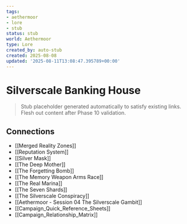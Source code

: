 ```yaml
---
tags:
- aethermoor
- lore
- stub
status: stub
world: Aethermoor
type: Lore
created_by: auto-stub
created: 2025-08-08
updated: '2025-08-11T13:08:47.395789+00:00'
---
```




# Silverscale Banking House

> Stub placeholder generated automatically to satisfy existing links. Flesh out content after Phase 10 validation.


## Connections

- [[Merged Reality Zones]]
- [[Reputation System]]
- [[Silver Mask]]
- [[The Deep Mother]]
- [[The Forgetting Bomb]]
- [[The Memory Weapon Arms Race]]
- [[The Real Marina]]
- [[The Seven Shards]]
- [[The Silverscale Conspiracy]]
- [[Aethermoor - Session 04 The Silverscale Gambit]]
- [[Campaign_Quick_Reference_Sheets]]
- [[Campaign_Relationship_Matrix]]
